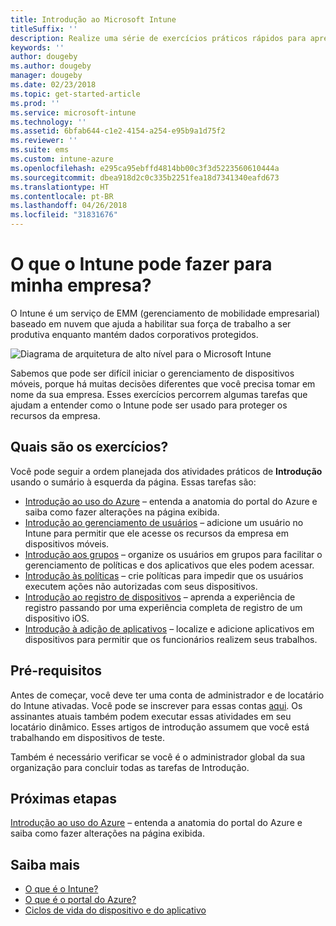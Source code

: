 ```yaml
---
title: Introdução ao Microsoft Intune
titleSuffix: ''
description: Realize uma série de exercícios práticos rápidos para aprender mais sobre o Intune.
keywords: ''
author: dougeby
ms.author: dougeby
manager: dougeby
ms.date: 02/23/2018
ms.topic: get-started-article
ms.prod: ''
ms.service: microsoft-intune
ms.technology: ''
ms.assetid: 6bfab644-c1e2-4154-a254-e95b9a1d75f2
ms.reviewer: ''
ms.suite: ems
ms.custom: intune-azure
ms.openlocfilehash: e295ca95ebffd4814bb00c3f3d5223560610444a
ms.sourcegitcommit: dbea918d2c0c335b2251fea18d7341340eafd673
ms.translationtype: HT
ms.contentlocale: pt-BR
ms.lasthandoff: 04/26/2018
ms.locfileid: "31831676"
---
```

# <a name="what-can-intune-do-for-my-company"></a>O que o Intune pode fazer para minha empresa?

O Intune é um serviço de EMM (gerenciamento de mobilidade empresarial) baseado em nuvem que ajuda a habilitar sua força de trabalho a ser produtiva enquanto mantém dados corporativos protegidos.

![Diagrama de arquitetura de alto nível para o Microsoft Intune](/intune/media/intunearchitecture.svg)

Sabemos que pode ser difícil iniciar o gerenciamento de dispositivos móveis, porque há muitas decisões diferentes que você precisa tomar em nome da sua empresa. Esses exercícios percorrem algumas tarefas que ajudam a entender como o Intune pode ser usado para proteger os recursos da empresa.

## <a name="what-are-the-exercises"></a>Quais são os exercícios?

Você pode seguir a ordem planejada dos atividades práticos de __Introdução__ usando o sumário à esquerda da página. Essas tarefas são:

* [Introdução ao uso do Azure](get-started-azure.md) – entenda a anatomia do portal do Azure e saiba como fazer alterações na página exibida.
* [Introdução ao gerenciamento de usuários](get-started-users.md) – adicione um usuário no Intune para permitir que ele acesse os recursos da empresa em dispositivos móveis.
* [Introdução aos grupos](get-started-groups.md) – organize os usuários em grupos para facilitar o gerenciamento de políticas e dos aplicativos que eles podem acessar.
* [Introdução às políticas](get-started-policies.md) – crie políticas para impedir que os usuários executem ações não autorizadas com seus dispositivos.
* [Introdução ao registro de dispositivos](get-started-enroll.md) – aprenda a experiência de registro passando por uma experiência completa de registro de um dispositivo iOS.
* [Introdução à adição de aplicativos](get-started-apps.md) – localize e adicione aplicativos em dispositivos para permitir que os funcionários realizem seus trabalhos.

## <a name="prerequisites"></a>Pré-requisitos

Antes de começar, você deve ter uma conta de administrador e de locatário do Intune ativadas. Você pode se inscrever para essas contas [aqui](https://portal.office.com/Signup/Signup.aspx?OfferId=40BE278A-DFD1-470a-9EF7-9F2596EA7FF9&dl=INTUNE_A&ali=1#0%20). Os assinantes atuais também podem executar essas atividades em seu locatário dinâmico. Esses artigos de introdução assumem que você está trabalhando em dispositivos de teste.

Também é necessário verificar se você é o administrador global da sua organização para concluir todas as tarefas de Introdução.

## <a name="next-steps"></a>Próximas etapas

[Introdução ao uso do Azure](get-started-azure.md) – entenda a anatomia do portal do Azure e saiba como fazer alterações na página exibida.

## <a name="learn-more"></a>Saiba mais

* [O que é o Intune?](introduction-intune.md)
* [O que é o portal do Azure?](what-is-intune.md)
* [Ciclos de vida do dispositivo e do aplicativo](introduction-device-app-lifecycles.md)

